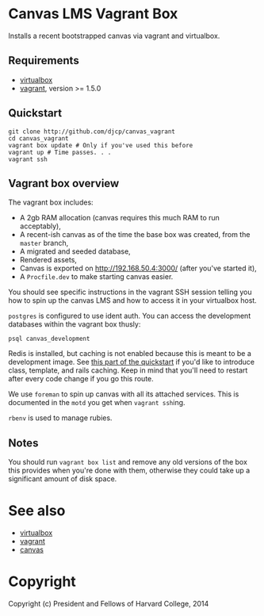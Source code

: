 Canvas LMS Vagrant Box
======================

Installs a recent bootstrapped canvas via vagrant and virtualbox.

Requirements
------------

* [virtualbox](http://virtualbox.org)
* [vagrant](http://vagrantup.com), version >= 1.5.0

Quickstart
----------

    git clone http://github.com/djcp/canvas_vagrant
    cd canvas_vagrant
    vagrant box update # Only if you've used this before
    vagrant up # Time passes. . .
    vagrant ssh

Vagrant box overview
------------------

The vagrant box includes:

* A 2gb RAM allocation (canvas requires this much RAM to run acceptably),
* A recent-ish canvas as of the time the base box was created, from the `master` branch,
* A migrated and seeded database,
* Rendered assets,
* Canvas is exported on http://192.168.50.4:3000/ (after you've started it),
* A `Procfile.dev` to make starting canvas easier.

You should see specific instructions in the vagrant SSH session telling you
how to spin up the canvas LMS and how to access it in your virtualbox host.

`postgres` is configured to use ident auth. You can access the development
databases within the vagrant box thusly:

    psql canvas_development

Redis is installed, but caching is not enabled because this is meant to be
a development image. See [this part of the
quickstart](https://github.com/instructure/canvas-lms/wiki/Quick-Start#performance-tweaks)
if you'd like to introduce class, template, and rails caching. Keep in mind
that you'll need to restart after every code change if you go this route.

We use `foreman` to spin up canvas with all its attached services. This is
documented in the `motd` you get when `vagrant ssh`ing.

`rbenv` is used to manage rubies.

Notes
-----

You should run `vagrant box list` and remove any old versions of the box this
provides when you're done with them, otherwise they could take up a significant
amount of disk space.

See also
========

* [virtualbox](http://virtualbox.org)
* [vagrant](http://vagrantup.com)
* [canvas](http://github.com/instructure/canvas-lms)

Copyright
=========

Copyright (c) President and Fellows of Harvard College, 2014
